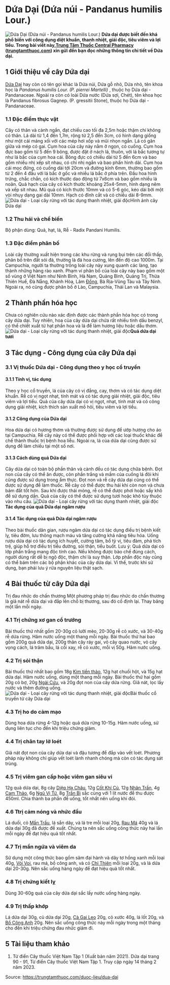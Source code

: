 # Dứa Dại (Dứa núi - Pandanus humilis Lour.)

![Dứa Dại \(Dứa núi - Pandanus humilis Lour.\)](https://trungtamthuoc.com/images/others/cay-dua-dai-0-5514.jpg)
**Dứa dại được biết đến khá phổ biến với công dụng diệt khuẩn, thanh nhiệt, giải độc, tiêu viêm và lợi tiểu. Trong bài viết này,[Trung Tâm Thuốc Central Pharmacy](https://trungtamthuoc.com/ "Trung Tâm Thuốc Central Pharmacy") ([trungtamthuoc.com](https://trungtamthuoc.com/ "trungtamthuoc.com")) xin gửi đến bạn đọc những thông tin chi tiết về Dứa dại.**
##  1 Giới thiệu về cây Dứa dại
[Dứa Dại](https://trungtamthuoc.com/duoc-lieu/dua-dai "Dứa Dại") hay còn có tên gọi khác là Dứa núi, Dứa gỗ nhỏ, Dứa nhỏ, tên khoa học là _Pandanus humilis Lour. (P. pierrei Martelli)_ , thuộc họ Dứa dại - Pandanaceae.
Ngoài ra còn có loài Dứa nước (Dứa sợi, Chét), tên khoa học là Pandanus fibrosus Gagnep. (P. gressitii Stone), thuộc họ Dứa dại - Pandanaceae.
### 1.1 Đặc điểm thực vật
Cây có thân và cành ngắn, đạt chiều cao tối đa 2,5m hoặc thậm chí không có thân. Lá dài từ 1,4 đến 1,7m, rộng từ 2,5 đến 3cm, có hình dạng giống như một cái máng xối với các mép hơi xốp và mũi nhọn ngắn. Lá có gân giữa và mép có gai.
Cụm hoa của cây này nằm ở ngọn, có cuống. Cụm hoa đực bao gồm từ 5 đến 9 bông, được đặt ở nách lá, thuôn, với lá bắc tương tự như lá bắc của cụm hoa cái. Bông đực có chiều dài từ 5 đến 6cm và bao gồm nhiều nhị xếp sít nhau, có chỉ nhị ngắn và bao phấn hình dải. Cụm hoa cái mọc đứng, có cuống dài tới 20cm và đường kính 6mm, thường bao gồm từ 2 đến 4 đầu với lá bắc ở gốc và nhiều lá bắc ở phía trên. Đầu hoa hình trứng, chắc chắn, có kích thước dao động từ 7x6cm và bao gồm nhiều lá noãn.
Quả hạch của cây có kích thước khoảng 25x4-5mm, hình dạng nêm và xếp sít nhau. Mũ quả có kích thước 10mm và có 5-6 góc, kéo dài bởi một vòi nhụy dạng gai dài 10mm. Hạch có đỉnh cắt và có chiều dài 8-9mm.
![Dứa dại - Loại cây rừng với tác dụng thanh nhiệt, giải độc](https://trungtamthuoc.com/images/item/cay-dua-dai-1.jpg)Hình ảnh cây Dứa dại
### 1.2 Thu hái và chế biến
Bộ phận dùng: Quả, hạt, lá, Rễ - Radix Pandani Humilis. 
### 1.3 Đặc điểm phân bố
Loài cây thường xuất hiện trong các khu rừng và rụng bụi trên các đồi thấp, phân bố trên đất sỏi đá, thường là đá hoa cương, lên đến độ cao 1000m. Tại Campuchia, người ta thường trồng loài cây này xung quanh các làng, tạo thành những hàng rào xanh.
Phạm vi phân bố của loài cây này bao gồm một số vùng ở Việt Nam như Ninh Bình, Hà Nam, Quảng Bình, Quảng Trị, Thừa Thiên Huế, Đà Nẵng, Khánh Hòa, Lâm [Đồng](https://trungtamthuoc.com/hoat-chat/dong "Đồng"), Bà Rịa-Vũng Tàu và Tây Ninh. Ngoài ra, nó cũng được phân bố ở Lào, Campuchia, Thái Lan và Malaysia.
##  2 Thành phần hóa học
Chưa có nghiên cứu nào xác định được các thành phần hóa học có trong cây dứa dại. Tuy nhiên, hoa của cây dứa dại chứa rất nhiều tinh dầu benzyl, có thể chiết xuất từ hạt phấn hoa và lá để làm hương liệu hoặc dầu thơm.
![Dứa dại - Loại cây rừng với tác dụng thanh nhiệt, giải độc](https://trungtamthuoc.com/images/item/cay-dua-dai-2.jpg)**Quả dứa dại tươi**
##  3 Tác dụng - Công dụng của cây Dứa dại
### 3.1 Vị thuốc Dứa dại - Công dụng theo y học cổ truyền
#### 3.1.1 Tính vị, tác dụng
Theo y học cổ truyền, lá của cây có vị đắng, cay, thơm và có tác dụng diệt khuẩn. Rễ có vị ngọt nhạt, tính mát và có tác dụng giải nhiệt, giải độc, tiêu viêm và lợi tiểu. Quả của cây dứa dại có vị ngọt, nhạt, tính mát và có công dụng giải nhiệt, kích thích sản xuất mồ hôi, tiêu viêm và lợi tiểu.
#### 3.1.2 Công dụng của Dứa dại
Hoa dứa dại có hương thơm và thường được sử dụng để ướp hương cho áo tại Campuchia. Rễ cây này có thể được phối hợp với các loại thuốc khác để chế thành thuốc trị bệnh hoa liễu. Ngoài ra, lá của dứa dại cũng được sử dụng để làm chiếu tại một số nơi.
#### 3.1.3 Cách dùng quả Dứa dại
Cây dứa dại có toàn bộ phần thân và cành đều có tác dụng chữa bệnh. Đọt non của cây có thể ăn được, còn phần trắng và mầm của cuống lá đôi khi cũng được sử dụng trong ẩm thực. Đọt non và rễ cây dứa dại cũng có thể được sử dụng để làm thuốc. Rễ cây có thể được thu hái khi còn non và chưa bám đất tốt hơn. Sau khi được thái mỏng, rễ có thể được phơi hoặc sấy khô để sử dụng dần. Quả của cây có thể được sử dụng tươi hoặc khô tùy thuộc vào nhu cầu.
![Dứa dại - Loại cây rừng với tác dụng thanh nhiệt, giải độc](https://trungtamthuoc.com/images/item/cay-dua-dai-3.jpg)**Tác dụng của quả Dứa dại ngâm rượu**
#### 3.1.4 Tác dụng của quả Dứa dại ngâm rượu
Theo bài thuốc dân gian, rượu ngâm dứa dại có tác dụng điều trị bệnh kiết lỵ, tiêu đờm, lưu thông mạch máu và tăng cường khả năng tiêu hóa. Uống rượu dứa dại có tác dụng ích huyết, cường tâm, bổ tỳ vị, tiêu đàm, phá tích trệ, giúp hỗ trợ điều trị tiểu đường, sỏi thận, tiểu buốt.
Lưu ý: Quả dứa dại có lớp phấn trắng mang độc tính cao. Nếu không được bào chế đúng cách, người dùng rất dễ bị ngộ độc, thậm chí là suy thận. Lớp phấn độc này cũng có thể bám trên các bộ phận khác của cây dứa dại. Vì thế, trước khi sử dụng, bạn phải lưu ý rửa nguyên liệu thật sạch.
##  4 Bài thuốc từ cây Dứa dại
Trị đau nhức do chấn thương
Một phương pháp trị đau nhức do chấn thương là giã nát rễ dứa dại và đắp lên chỗ bị thương, sau đó cố định lại. Thay băng một lần mỗi ngày.
### 4.1 Trị chứng xơ gan cổ trướng
Bài thuốc thứ nhất gồm 20-30g cỏ lưỡi mèo, 20-30g rễ cỏ xước, và 30-40g rễ dứa rừng. Hãm nước uống một thang mỗi ngày.
Bài thuốc thứ hai bao gồm 200g quả dứa dại, 200g thân cây ráy gai, vỏ cây quao nước, vỏ cây vọng cách, lá trâm bầu, lá cối xay, rễ cỏ xước, mỗi vị 50g. Hãm nước uống.
### 4.2 Trị sỏi thận
Bài thuốc thứ nhất bao gồm 18g [Kim tiền thảo](https://trungtamthuoc.com/duoc-lieu/kim-tien-thao-82 "Kim tiền thảo"), 12g hạt chuối hột, và 15g hạt dứa dại. Hãm nước uống, dùng một thang mỗi ngày.
Bài thuốc thứ hai gồm 20g cỏ bợ, 20g [Ngải Cứu](https://trungtamthuoc.com/duoc-lieu/ngai-cuu-82 "Ngải Cứu"), và 20g đọt non của cây dứa rừng. Giã nát, lọc lấy nước và thêm đường uống.
![Dứa dại - Loại cây rừng với tác dụng thanh nhiệt, giải độc](https://trungtamthuoc.com/images/item/cay-dua-dai-4.jpg)Bài thuốc cổ truyền từ cây Dứa dại
### 4.3 Trị ho do cảm mạo
Dùng hoa dứa rừng 4-12g hoặc quả dứa rừng 10-15g. Hãm nước uống, sử dụng liên tục cho đến khi triệu chứng giảm.
### 4.4 Trị chân tay lở loét
Giã nát đọt non của cây dứa dại và đậu tương để đắp vào vết loét. Phương pháp này không chỉ giúp vết loét lành nhanh chóng mà còn có tác dụng sát trùng.
### 4.5 Trị viêm gan cấp hoặc viêm gan siêu vi
12g quả dứa dại, 8g cây [Diệp Hạ Châu](https://trungtamthuoc.com/duoc-lieu/diep-ha-chau-14 "Diệp Hạ Châu"), 12g [Cốt Khí Củ](https://trungtamthuoc.com/duoc-lieu/cot-khi-cu "Cốt Khí Củ"), 12g [Nhân Trần](https://trungtamthuoc.com/duoc-lieu/nhan-tran-71 "Nhân Trần"), 4g [Cam Thảo](https://trungtamthuoc.com/duoc-lieu/cam-thao-32 "Cam Thảo"), 6g [Ngũ Vị Tử](https://trungtamthuoc.com/duoc-lieu/ngu-vi-tu "Ngũ Vị Tử"), 8g [Trần Bì](https://trungtamthuoc.com/duoc-lieu/tran-bi-04 "Trần Bì") sắc cùng với 1 lít nước để thu được 450ml. Chia thành ba phần để uống, tốt nhất nên uống khi đói.
### 4.6 Ttrị cảm nóng và nhức đầu
Lá duối, cỏ [Mần Trầu](https://trungtamthuoc.com/duoc-lieu/co-man-trau "Mần Trầu"), lá sắn dây, và lá tre mỗi loại 20g, [Rau Má](https://trungtamthuoc.com/duoc-lieu/rau-ma-13 "Rau Má") 40g và lá dứa dại 30g đã được đề xuất. Chúng ta nên sắc uống công thức này hai lần mỗi ngày để đạt hiệu quả tốt nhất.
### 4.7 Trị mẩn ngứa và viêm da
Sử dụng một công thức bao gồm sâm đại hành và dây tơ hồng xanh mỗi loại 40g, [Vòi Voi](https://trungtamthuoc.com/duoc-lieu/cay-voi-voi "Vòi Voi"), rau má, bồ công anh, và cỏ [Chỉ Thiên](https://trungtamthuoc.com/duoc-lieu/chi-thien "Chỉ Thiên") mỗi loại 20g, và lá dứa dại 20-30g. Nên sắc uống hàng ngày để đạt hiệu quả tốt nhất.
### 4.8 Trị chứng kiết lỵ
Dùng 30-60g quả của cây dứa dại sắc lấy nước uống hàng ngày.
### 4.9 Trị thấp khớp
Lá dứa dại 30g, củ dứa dại 20g, [Cà Gai Leo](https://trungtamthuoc.com/duoc-lieu/ca-gai-leo-32 "Cà Gai Leo") 20g, cỏ xước 40g, lá lốt 20g, và [Bồ Công Anh](https://trungtamthuoc.com/duoc-lieu/bo-cong-anh-30 "Bồ Công Anh") 20g. Nên sắc uống công thức này mỗi ngày trong một tháng cho đến khi triệu chứng đau nhức giảm đi.
##  5 Tài liệu tham khảo
  1. Từ điển Cây thuốc Việt Nam Tập 1 (Xuất bản năm 2021). Dứa dại trang 90 - 91, Từ điển Cây thuốc Việt Nam Tập 1. Truy cập ngày 14 tháng 2 năm 2023.




Source: https://trungtamthuoc.com/duoc-lieu/dua-dai